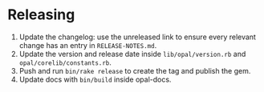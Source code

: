 # Releasing

1. Update the changelog: use the unreleased link to ensure every relevant change has an entry in `RELEASE-NOTES.md`.
2. Update the version and release date inside `lib/opal/version.rb` and `opal/corelib/constants.rb`.
3. Push and run `bin/rake release` to create the tag and publish the gem.
4. Update docs with `bin/build` inside opal-docs.
